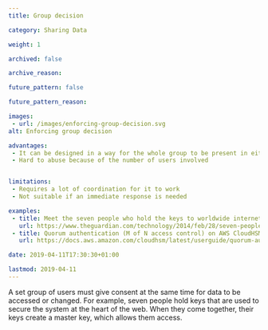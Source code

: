 ```yaml
---
title: Group decision

category: Sharing Data

weight: 1

archived: false

archive_reason:

future_pattern: false

future_pattern_reason:

images:
 - url: /images/enforcing-group-decision.svg
alt: Enforcing group decision

advantages:
 - It can be designed in a way for the whole group to be present in either physical location, or online
 - Hard to abuse because of the number of users involved


limitations:
 - Requires a lot of coordination for it to work
 - Not suitable if an immediate response is needed

examples:
 - title: Meet the seven people who hold the keys to worldwide internet security
   url: https://www.theguardian.com/technology/2014/feb/28/seven-people-keys-worldwide-internet-security-web
 - title: Quorum authentication (M of N access control) on AWS CloudHSM
   url: https://docs.aws.amazon.com/cloudhsm/latest/userguide/quorum-authentication.html

date: 2019-04-11T17:30:30+01:00

lastmod: 2019-04-11
---
```


A set group of users must give consent at the same time for data to be accessed or changed. For example, seven people hold keys that are used to secure the system at the heart of the web. When they come together, their keys create a master key, which allows them access.
